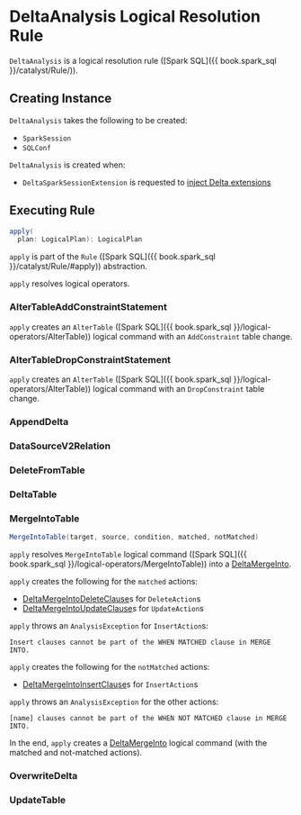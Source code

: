 # DeltaAnalysis Logical Resolution Rule

`DeltaAnalysis` is a logical resolution rule ([Spark SQL]({{ book.spark_sql }}/catalyst/Rule/)).

## Creating Instance

`DeltaAnalysis` takes the following to be created:

* <span id="session"> `SparkSession`
* <span id="conf"> `SQLConf`

`DeltaAnalysis` is created when:

* `DeltaSparkSessionExtension` is requested to [inject Delta extensions](DeltaSparkSessionExtension.md)

## Executing Rule

```scala
apply(
  plan: LogicalPlan): LogicalPlan
```

`apply` is part of the `Rule` ([Spark SQL]({{ book.spark_sql }}/catalyst/Rule/#apply)) abstraction.

`apply` resolves logical operators.

### <span id="AlterTableAddConstraintStatement"> AlterTableAddConstraintStatement

`apply` creates an `AlterTable` ([Spark SQL]({{ book.spark_sql }}/logical-operators/AlterTable)) logical command with an `AddConstraint` table change.

### <span id="AlterTableDropConstraintStatement"> AlterTableDropConstraintStatement

`apply` creates an `AlterTable` ([Spark SQL]({{ book.spark_sql }}/logical-operators/AlterTable)) logical command with an `DropConstraint` table change.

### <span id="AppendDelta"> AppendDelta

### <span id="DataSourceV2Relation"> DataSourceV2Relation

### <span id="DeleteFromTable"> DeleteFromTable

### <span id="DeltaTable"> DeltaTable

### <span id="MergeIntoTable"> MergeIntoTable

```scala
MergeIntoTable(target, source, condition, matched, notMatched)
```

`apply` resolves `MergeIntoTable` logical command ([Spark SQL]({{ book.spark_sql }}/logical-operators/MergeIntoTable)) into a [DeltaMergeInto](commands/merge/DeltaMergeInto.md).

`apply` creates the following for the `matched` actions:

* [DeltaMergeIntoDeleteClause](commands/merge/DeltaMergeIntoDeleteClause.md)s for `DeleteAction`s
* [DeltaMergeIntoUpdateClause](commands/merge/DeltaMergeIntoUpdateClause.md)s for `UpdateAction`s

`apply` throws an `AnalysisException` for `InsertAction`s:

```text
Insert clauses cannot be part of the WHEN MATCHED clause in MERGE INTO.
```

`apply` creates the following for the `notMatched` actions:

* [DeltaMergeIntoInsertClause](commands/merge/DeltaMergeIntoInsertClause.md)s for `InsertAction`s

`apply` throws an `AnalysisException` for the other actions:

```text
[name] clauses cannot be part of the WHEN NOT MATCHED clause in MERGE INTO.
```

In the end, `apply` creates a [DeltaMergeInto](commands/merge/DeltaMergeInto.md#apply) logical command (with the matched and not-matched actions).

### <span id="OverwriteDelta"> OverwriteDelta

### <span id="UpdateTable"> UpdateTable

